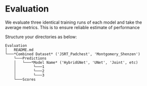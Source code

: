 # Evaluation

We evaluate three identical training runs of each model and take the average metrics. This is to ensure reliable estimate of performance 

Structure your directories as below:
```
Evaluation
│   README.md
└───*Combined Dataset* ('JSRT_Padchest', 'Montgomery_Shenzen')
    └───Predictions
    │   └───*Model Name* ('HybridGNet', 'UNet', 'Joint', etc)
    │        └───1
    │        └───2
    │        └───3
    └───Scores
